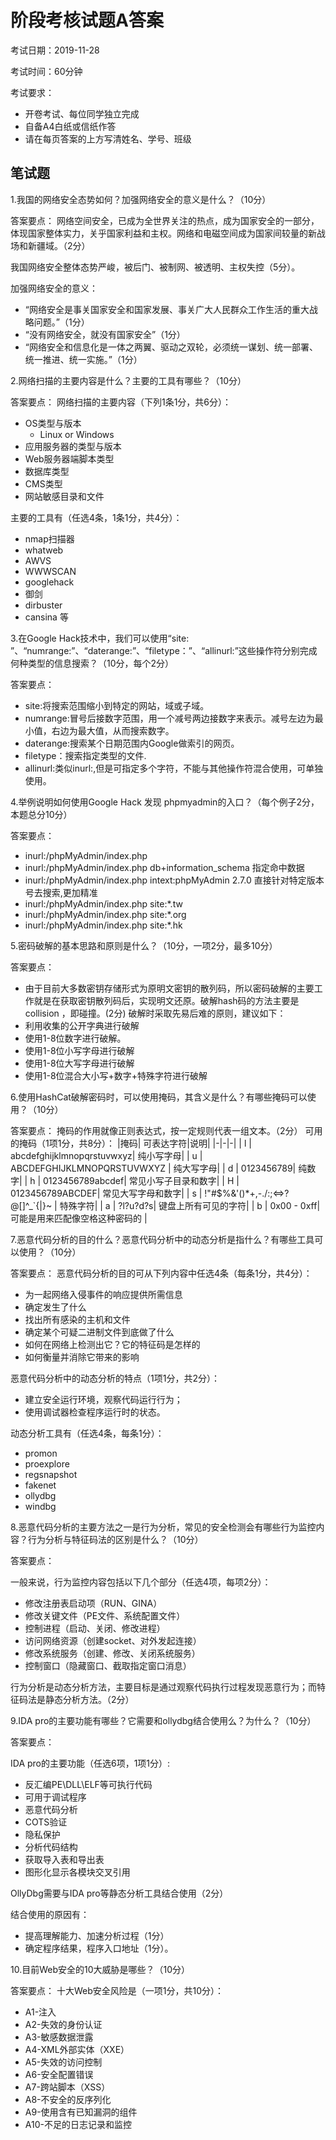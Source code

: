 # 阶段考核试题A答案

考试日期：2019-11-28

考试时间：60分钟

考试要求：
- 开卷考试、每位同学独立完成
- 自备A4白纸或信纸作答
- 请在每页答案的上方写清姓名、学号、班级

## 笔试题

1.我国的网络安全态势如何？加强网络安全的意义是什么？（10分）

答案要点：
网络空间安全，已成为全世界关注的热点，成为国家安全的一部分，体现国家整体实力，关乎国家利益和主权。网络和电磁空间成为国家间较量的新战场和新疆域。（2分）

我国网络安全整体态势严峻，被后门、被制网、被透明、主权失控（5分）。

加强网络安全的意义：
- “网络安全是事关国家安全和国家发展、事关广大人民群众工作生活的重大战略问题。”（1分）
- “没有网络安全，就没有国家安全”（1分）
- “网络安全和信息化是一体之两翼、驱动之双轮，必须统一谋划、统一部署、统一推进、统一实施。”（1分）


2.网络扫描的主要内容是什么？主要的工具有哪些？（10分）

答案要点：
网络扫描的主要内容（下列1条1分，共6分）：
- OS类型与版本
  - Linux or Windows
- 应用服务器的类型与版本
- Web服务器端脚本类型
- 数据库类型
- CMS类型
- 网站敏感目录和文件

主要的工具有（任选4条，1条1分，共4分）：
- nmap扫描器
- whatweb
- AWVS
- WWWSCAN
- googlehack
- 御剑
- dirbuster
- cansina 等

3.在Google Hack技术中，我们可以使用“site: ”、“numrange:”、“daterange:”、“filetype：”、“allinurl:”这些操作符分别完成何种类型的信息搜索？（10分，每个2分）

答案要点：
- site:将搜索范围缩小到特定的网站，域或子域。
- numrange:冒号后接数字范围，用一个减号两边接数字来表示。减号左边为最小值，右边为最大值，从而搜索数字。
- daterange:搜索某个日期范围内Google做索引的网页。
- filetype：搜索指定类型的文件.
- allinurl:类似inurl:,但是可指定多个字符，不能与其他操作符混合使用，可单独使用。


4.举例说明如何使用Google Hack 发现 phpmyadmin的入口？（每个例子2分，本题总分10分）

答案要点：
- inurl:/phpMyAdmin/index.php 
- inurl:/phpMyAdmin/index.php db+information_schema   	指定命中数据
- inurl:/phpMyAdmin/index.php intext:phpMyAdmin 2.7.0 	直接针对特定版本号去搜索,更加精准
- inurl:/phpMyAdmin/index.php site:*.tw
- inurl:/phpMyAdmin/index.php site:*.org
- inurl:/phpMyAdmin/index.php site:*.hk

5.密码破解的基本思路和原则是什么？（10分，一项2分，最多10分）

答案要点：
- 由于目前大多数密钥存储形式为原明文密钥的散列码，所以密码破解的主要工作就是在获取密钥散列码后，实现明文还原。破解hash码的方法主要是collision ，即碰撞。(2分)
破解时采取先易后难的原则，建议如下：
- 利用收集的公开字典进行破解
- 使用1-8位数字进行破解。
- 使用1-8位小写字母进行破解
- 使用1-8位大写字母进行破解
- 使用1-8位混合大小写+数字+特殊字符进行破解

6.使用HashCat破解密码时，可以使用掩码，其含义是什么？有哪些掩码可以使用？（10分）

答案要点：
掩码的作用就像正则表达式，按一定规则代表一组文本。（2分）
可用的掩码（1项1分，共8分）：
|掩码| 可表达字符|说明|
|-|-|-|
| l | abcdefghijklmnopqrstuvwxyz|  纯小写字母|
| u | ABCDEFGHIJKLMNOPQRSTUVWXYZ |  纯大写字母|
| d | 0123456789| 纯数字|
| h | 0123456789abcdef| 常见小写子目录和数字|
| H | 0123456789ABCDEF| 常见大写字母和数字|
| s |  !"#$%&'()*+,-./:;<=>?@[\]^_`{\|}~ | 特殊字符|
| a | ?l?u?d?s| 键盘上所有可见的字符|
| b | 0x00 - 0xff| 可能是用来匹配像空格这种密码的 |


7.恶意代码分析的目的什么？恶意代码分析中的动态分析是指什么？有哪些工具可以使用？（10分）

答案要点：
恶意代码分析的目的可从下列内容中任选4条（每条1分，共4分）：
- 为一起网络入侵事件的响应提供所需信息
- 确定发生了什么
- 找出所有感染的主机和文件
- 确定某个可疑二进制文件到底做了什么
- 如何在网络上检测出它？它的特征码是怎样的
- 如何衡量并消除它带来的影响

恶意代码分析中的动态分析的特点（1项1分，共2分）：

- 建立安全运行环境，观察代码运行行为；
- 使用调试器检查程序运行时的状态。

动态分析工具有（任选4条，每条1分）：
- promon
- proexplore
- regsnapshot
- fakenet
- ollydbg
- windbg


8.恶意代码分析的主要方法之一是行为分析，常见的安全检测会有哪些行为监控内容？行为分析与特征码法的区别是什么？（10分）

答案要点：

一般来说，行为监控内容包括以下几个部分（任选4项，每项2分）：
- 修改注册表启动项（RUN、GINA）
- 修改关键文件（PE文件、系统配置文件）
- 控制进程（启动、关闭、修改进程）
- 访问网络资源（创建socket、对外发起连接）
- 修改系统服务（创建、修改、关闭系统服务）
- 控制窗口（隐藏窗口、截取指定窗口消息）

行为分析是动态分析方法，主要目标是通过观察代码执行过程发现恶意行为；而特征码法是静态分析方法。（2分）

9.IDA pro的主要功能有哪些？它需要和ollydbg结合使用么？为什么？（10分）

答案要点：

IDA pro的主要功能（任选6项，1项1分）:
- 反汇编PE\DLL\ELF等可执行代码
- 可用于调试程序
- 恶意代码分析
- COTS验证
- 隐私保护
- 分析代码结构
- 获取导入表和导出表
- 图形化显示各模块交叉引用

OllyDbg需要与IDA pro等静态分析工具结合使用（2分）

结合使用的原因有：
- 提高理解能力、加速分析过程（1分）
- 确定程序结果，程序入口地址（1分）。




10.目前Web安全的10大威胁是哪些？（10分）

答案要点：
十大Web安全风险是（一项1分，共10分）：

- A1-注入
- A2-失效的身份认证
- A3-敏感数据泄露
- A4-XML外部实体（XXE）
- A5-失效的访问控制
- A6-安全配置错误
- A7-跨站脚本（XSS）
- A8-不安全的反序列化
- A9-使用含有已知漏洞的组件
- A10-不足的日志记录和监控